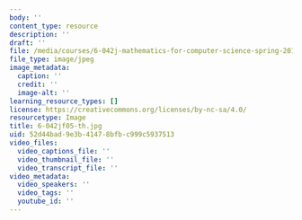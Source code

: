 ```yaml
---
body: ''
content_type: resource
description: ''
draft: ''
file: /media/courses/6-042j-mathematics-for-computer-science-spring-2015/6-042jf05-th.jpg
file_type: image/jpeg
image_metadata:
  caption: ''
  credit: ''
  image-alt: ''
learning_resource_types: []
license: https://creativecommons.org/licenses/by-nc-sa/4.0/
resourcetype: Image
title: 6-042jf05-th.jpg
uid: 52d44bad-9e3b-4147-8bfb-c999c5937513
video_files:
  video_captions_file: ''
  video_thumbnail_file: ''
  video_transcript_file: ''
video_metadata:
  video_speakers: ''
  video_tags: ''
  youtube_id: ''
---
```

